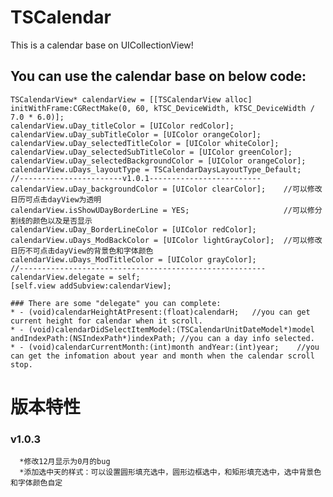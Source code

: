 # TSCalendar

This is a calendar base on UICollectionView!

   You can use the calendar base on below code:
   ------------------------------
    TSCalendarView* calendarView = [[TSCalendarView alloc] initWithFrame:CGRectMake(0, 60, kTSC_DeviceWidth, kTSC_DeviceWidth / 7.0 * 6.0)];
    calendarView.uDay_titleColor = [UIColor redColor];
    calendarView.uDay_subTitleColor = [UIColor orangeColor];
    calendarView.uDay_selectedTitleColor = [UIColor whiteColor];
    calendarView.uDay_selectedSubTitleColor = [UIColor greenColor];
    calendarView.uDay_selectedBackgroundColor = [UIColor orangeColor];
    calendarView.uDays_layoutType = TSCalendarDaysLayoutType_Default; 
    //-----------------------v1.0.1-------------------------
    calendarView.uDay_backgroundColor = [UIColor clearColor];    //可以修改日历可点击dayView为透明
    calendarView.isShowUDayBorderLine = YES;                     //可以修分割线的颜色以及是否显示
    calendarView.uDay_BorderLineColor = [UIColor redColor];
    calendarView.uDays_ModBackColor = [UIColor lightGrayColor];  //可以修改日历不可点击dayView的背景色和字体颜色
    calendarView.uDays_ModTitleColor = [UIColor grayColor];
    //-------------------------------------------------------
    calendarView.delegate = self;
    [self.view addSubview:calendarView];

    ### There are some "delegate" you can complete:
	* - (void)calendarHeightAtPresent:(float)calendarH;   //you can get current height for calendar when it scroll.
	* - (void)calendarDidSelectItemModel:(TSCalendarUnitDateModel*)model andIndexPath:(NSIndexPath*)indexPath; //you can a day info selected.
	* - (void)calendarCurrentMonth:(int)month andYear:(int)year;    //you can get the infomation about year and month when the calendar scroll stop.


版本特性
======================================
   ### v1.0.3
      *修改12月显示为0月的bug   
      *添加选中天的样式：可以设置圆形填充选中，圆形边框选中，和矩形填充选中，选中背景色和字体颜色自定

